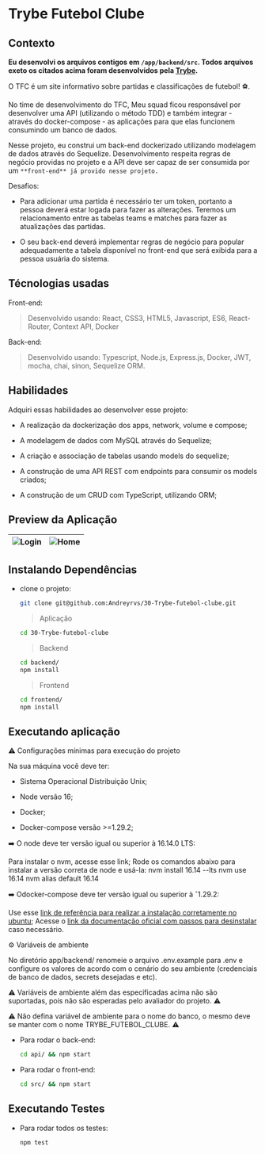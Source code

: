 # Trybe Futebol Clube

## Contexto

**Eu desenvolvi os arquivos contigos em `/app/backend/src`.
Todos arquivos exeto os citados acima foram desenvolvidos pela [Trybe](https://www.betrybe.com/).**

O TFC é um site informativo sobre partidas e classificações de futebol! :soccer:.

No time de desenvolvimento do TFC, Meu squad ficou responsável por desenvolver uma API (utilizando o método TDD) e também integrar - através do docker-compose - as aplicações para que elas funcionem consumindo um banco de dados.

Nesse projeto, eu construi um back-end dockerizado utilizando modelagem de dados através do Sequelize. Desenvolvimento respeita regras de negócio providas no projeto e a API deve ser capaz de ser consumida por um `**front-end** já provido nesse projeto.`

Desafios:

- Para adicionar uma partida é necessário ter um token, portanto a pessoa deverá estar logada para fazer as alterações. Teremos um relacionamento entre as tabelas teams e matches para fazer as atualizações das partidas.

- O seu back-end deverá implementar regras de negócio para popular adequadamente a tabela disponível no front-end que será exibida para a pessoa usuária do sistema.

## Técnologias usadas

Front-end:
> Desenvolvido usando: React, CSS3, HTML5, Javascript, ES6, React-Router, Context API, Docker

Back-end:
> Desenvolvido usando: Typescript, Node.js, Express.js, Docker, JWT, mocha, chai, sinon, Sequelize ORM.

## Habilidades

Adquiri essas habilidades ao desenvolver esse projeto:

- A realização da dockerização dos apps, network, volume e compose;

- A modelagem de dados com MySQL através do Sequelize;

- A criação e associação de tabelas usando models do sequelize;

- A construção de uma API REST com endpoints para consumir os models criados;

- A construção de um CRUD com TypeScript, utilizando ORM;

## Preview da Aplicação

| ![Login](./aplicacao-) | ![Home](./aplicacao-) |
| ----------- | ----------- |

## Instalando Dependências

- clone o projeto:

  ```bash
  git clone git@github.com:Andreyrvs/30-Trybe-futebol-clube.git
  ```

  > Aplicação

    ```bash
    cd 30-Trybe-futebol-clube
    ```

  > Backend

  ```bash
  cd backend/ 
  npm install
  ```

  > Frontend

  ```bash
  cd frontend/
  npm install
  ```

## Executando aplicação

:warning: Configurações mínimas para execução do projeto

Na sua máquina você deve ter:

- Sistema Operacional Distribuição Unix;

- Node versão 16;

- Docker;

- Docker-compose versão >=1.29.2;

:arrow_right: O node deve ter versão igual ou superior à 16.14.0 LTS:

Para instalar o nvm, acesse esse link;
Rode os comandos abaixo para instalar a versão correta de node e usá-la:
nvm install 16.14 --lts
nvm use 16.14
nvm alias default 16.14

:arrow_right: Odocker-compose deve ter versão igual ou superior à ˆ1.29.2:

Use esse [link de referência para realizar a instalação corretamente no ubuntu](https://docs.docker.com/compose/);
Acesse o [link da documentação oficial com passos para desinstalar](https://docs.docker.com/compose/install/#uninstallation) caso necessário.

:gear: Variáveis de ambiente

No diretório app/backend/ renomeie o arquivo .env.example para .env e configure os valores de acordo com o cenário do seu ambiente (credenciais de banco de dados, secrets desejadas e etc).

:warning: Variáveis de ambiente além das especificadas acima não são suportadas, pois não são esperadas pelo avaliador do projeto. :warning:

:warning: Não defina variável de ambiente para o nome do banco, o mesmo deve se manter com o nome TRYBE_FUTEBOL_CLUBE. :warning:

- Para rodar o back-end:

  ```bash
  cd api/ && npm start
  ```

- Para rodar o front-end:

  ```bash
  cd src/ && npm start
  ```

## Executando Testes

- Para rodar todos os testes:

  ```bash
  npm test
  ```
